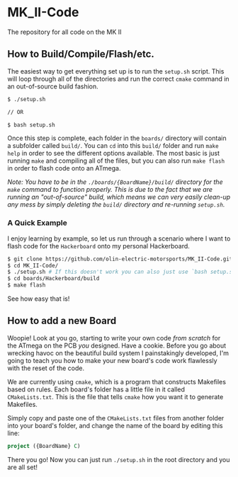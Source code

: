 # MK_II-Code
The repository for all code on the MK II

## How to Build/Compile/Flash/etc.

The easiest way to get everything set up is to run the `setup.sh` script. This will loop through all of the directories and run the correct `cmake` command in an out-of-source build fashion.

```bash
$ ./setup.sh

// OR

$ bash setup.sh
```

Once this step is complete, each folder in the `boards/` directory will contain a subfolder called `build/`. You can `cd` into this `build/` folder and run `make help` in order to see the different options available. The most basic is just running `make` and compiling all of the files, but you can also run `make flash` in order to flash code onto an ATmega.

*Note: You have to be in the `./boards/{BoardName}/build/` directory for the `make` command to function properly. This is due to the fact that we are running an "out-of-source" build, which means we can very easily clean-up any mess by simply deleting the `build/` directory and re-running `setup.sh`.*

### A Quick Example

I enjoy learning by example, so let us run through a scenario where I want to flash code for the `Hackerboard` onto my personal Hackerboard. 

```bash
$ git clone https://github.com/olin-electric-motorsports/MK_II-Code.git
$ cd MK_II-Code/
$ ./setup.sh # If this doesn't work you can also just use `bash setup.sh`
$ cd boards/Hackerboard/build
$ make flash
```

See how easy that is!

## How to add a new Board

Woopie! Look at you go, starting to write your own code *from scratch* for the ATmega on the PCB *you* designed. Have a cookie. Before you go about wrecking havoc on the beautiful build system I painstakingly developed, I'm going to teach you how to make your new board's code work flawlessly with the reset of the code.

We are currently using `cmake`, which is a program that constructs Makefiles based on rules. Each board's folder has a little file in it called `CMakeLists.txt`. This is the file that tells `cmake` how you want it to generate Makefiles.

Simply copy and paste one of the `CMakeLists.txt` files from another folder into your board's folder, and change the name of the board by editing this line:

```cmake
project ({BoardName} C)
```

There you go! Now you can just run `./setup.sh` in the root directory and you are all set!

